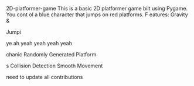 



     



 2D-platformer-game
This is a basic 2D platformer game 
bilt using Pygame. You cont
ol a blue 
character that jumps on red platforms.
F
eatures: Gravity &amp;



Jumpi



ye ah yeah yeah yeah yeah



chanic Randomly Generated Platform

s Collision Detection  Smooth Movement


need  to update all contributions 



 